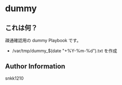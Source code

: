 dummy
=========

## これは何？

疎通確認用の dummy Playbook です。

- /var/tmp/dummy_$(date "+%Y-%m-%d").txt を作成

Author Information
------------------

snkk1210
